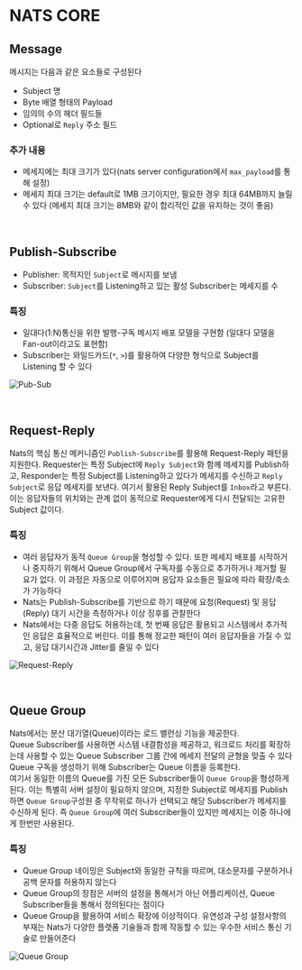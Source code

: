 # NATS CORE 

## Message
메시지는 다음과 같은 요소들로 구성된다

- Subject 명
- Byte 배열 형태의 Payload
- 임의의 수의 헤더 필드들
- Optional로 `Reply` 주소 필드

### 추가 내용
- 메세지에는 최대 크기가 있다(nats server configuration에서 `max_payload`를 통해 설정)
- 메세지 최대 크기는 default로 1MB 크기이지만, 필요한 경우 최대 64MB까지 늘릴 수 있다
  (메세지 최대 크기는 8MB와 같이 합리적인 값을 유지하는 것이 좋음)
  
<br>

## Publish-Subscribe
- Publisher: 목적지인 `Subject`로 메시지를 보냄
- Subscriber: `Subject`를 Listening하고 있는 활성 Subscriber는 메세지를 수

### 특징
- 일대다(1:N)통신을 위한 발행-구독 메시지 배포 모델을 구현함 (일대다 모델을 Fan-out이라고도 표현함)
- Subscriber는 와일드카드(`*`, `>`)를 활용하여 다양한 형식으로 Subject를 Listening 할 수 있다


![Pub-Sub](https://user-images.githubusercontent.com/50852963/159159264-d1e14f99-69ef-4fb4-a800-0339b67f054f.png)


<br>

## Request-Reply
Nats의 핵심 통신 메커니즘인 `Publish-Subscribe`를 활용해 Request-Reply 패턴을 지원한다. Requester는 특정 Subject에 `Reply Subject`와 함께 메세지를 Publish하고, Responder는 특정 Subject를 Listening하고 있다가 메세지를 수신하고 `Reply Subject`로 응답 메세지를 보낸다. 여기서 활용된 Reply Subject를 `Inbox`라고 부른다. 이는 응답자들의 위치와는 관계 없이 동적으로 Requester에게 다시 전달되는 고유한 Subject 값이다.

### 특징
- 여러 응답자가 동적 `Queue Group`을 형성할 수 있다. 또한 메세지 배포를 시작하거나 중지하기 위해서 Queue Group에서 구독자를 수동으로 추가하거나 제거할 필요가 없다. 이 과정은 자동으로 이루어지며 응답자 요소들은 필요에 따라 확장/축소가 가능하다
- Nats는 Publish-Subscribe를 기반으로 하기 때문에 요청(Request) 및 응답(Reply) 대기 시간을 측정하거나 이상 징후를 관찰한다
- Nats에서는 다중 응답도 허용하는데, 첫 번째 응답은 활용되고 시스템에서 추가적인 응답은 효율적으로 버린다. 이를 통해 정교한 패턴이 여러 응답자들을 가질 수 있고, 응답 대기시간과 Jitter를 줄일 수 있다


![Request-Reply](https://user-images.githubusercontent.com/50852963/159159275-380badf3-dec3-44a6-bbbf-ae8670000f84.png)

<br>

## Queue Group
Nats에서는 분산 대기열(Queue)이라는 로드 밸런싱 기능을 제공한다.    
Queue Subscriber를 사용하면 시스템 내결함성을 제공하고, 워크로드 처리를 확장하는데 사용할 수 있는 Queue Subscriber 그룹 간에 메세지 전달의 균형을 맞출 수 있다 Queue 구독을 생성하기 위해 Subscriber는 Queue 이름을 등록한다.   
여기서 동일한 이름의 Queue를 가진 모든 Subscriber들이 `Queue Group`을 형성하게 된다. 이는 특별히 서버 설정이 필요하지 않으며, 지정한 Subject로 메세지를 Publish하면 `Queue Group`구성원 중 무작위로 하나가 선택되고 해당 Subscriber가 메세지를 수신하게 된다. 즉 `Queue Group`에 여러 Subscriber들이 있지만 메세지는 이중 하나에게 한번만 사용된다.

### 특징
- Queue Group 네이밍은 Subject와 동일한 규칙을 따르며, 대소문자를 구분하거나 공백 문자를 허용하지 않는다
- Queue Group의 장점은 서버의 설정을 통해서가 아닌 어플리케이션, Queue Subscriber들을 통해서 정의된다는 점이다
- Queue Group을 활용하여 서비스 확장에 이상적이다. 유연성과 구성 설정사항의 부재는 Nats가 다양한 플랫폼 기술들과 함께 작동할 수 있는 우수한 서비스 통신 기술로 만들어준다 

![Queue Group](https://user-images.githubusercontent.com/50852963/159159313-17eddccf-ff1c-4494-b1dd-425fb6868171.png)

